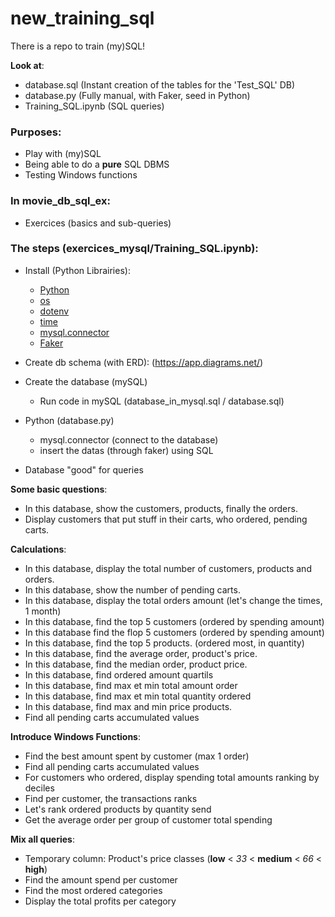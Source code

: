 # new_training_sql

There is a repo to train (my)SQL!

**Look at**:
- database.sql (Instant creation of the tables for the 'Test_SQL' DB)
- database.py (Fully manual, with Faker, seed in Python)
- Training_SQL.ipynb (SQL queries)

### Purposes:

- Play with (my)SQL
- Being able to do a **pure** SQL DBMS
- Testing Windows functions

### In movie_db_sql_ex:
- Exercices (basics and sub-queries)

### The steps (exercices_mysql/Training_SQL.ipynb):

- Install (Python Librairies):
	- [Python](https://www.python.org/downloads/)
	- [os](https://docs.python.org/fr/3/library/os.html)
	- [dotenv](https://pypi.org/project/python-dotenv/)
	- [time](https://docs.python.org/3/library/time.html)
	- [mysql.connector](https://dev.mysql.com/doc/connector-python/en/ )
	- [Faker](https://faker.readthedocs.io/)

- Create db schema (with ERD): (https://app.diagrams.net/)

- Create the database (mySQL)
	- Run code in mySQL (database_in_mysql.sql / database.sql)

- Python (database.py)
	- mysql.connector (connect to the database)
	- insert the datas (through faker) using SQL

- Database "good" for queries


**Some basic questions**:
- In this database, show the customers, products, finally the orders. 
- Display customers that put stuff in their carts, who ordered, pending carts.

**Calculations**:
- In this database, display the total number of customers, products and orders.
- In this database, show the number of pending carts. 
- In this database, display the total orders amount (let's change the times, 1 month)
- In this database, find the top 5 customers (ordered by spending amount)
- In this database find the flop 5 customers (ordered by spending amount)
- In this database, find the top 5 products. (ordered most, in quantity)
- In this database, find the average order, product's price.
- In this database, find the median order, product price.
- In this database, find ordered amount quartils
- In this database, find max et min total amount order
- In this database, find max et min total quantity ordered
- In this database, find max and min price products.
- Find all pending carts accumulated values

**Introduce Windows Functions**:
- Find the best amount spent by customer (max 1 order)
- Find all pending carts accumulated values
- For customers who ordered, display spending total amounts ranking by deciles
- Find per customer, the transactions ranks
- Let's rank ordered products by quantity send
- Get the average order per group of customer total spending


**Mix all queries**:
- Temporary column: Product's price classes (**low** < *33* < **medium** < *66* < **high**)
- Find the amount spend per customer
- Find the most ordered categories
- Display the total profits per category 
